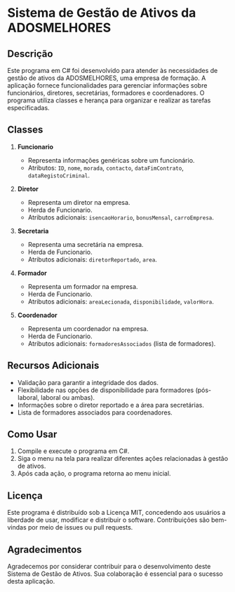 # Sistema de Gestão de Ativos da ADOSMELHORES

## Descrição

Este programa em C# foi desenvolvido para atender às necessidades de gestão de ativos da ADOSMELHORES, uma empresa de formação. A aplicação fornece funcionalidades para gerenciar informações sobre funcionários, diretores, secretárias, formadores e coordenadores. O programa utiliza classes e herança para organizar e realizar as tarefas especificadas.

## Classes

1. **Funcionario**
   - Representa informações genéricas sobre um funcionário.
   - Atributos: `ID`, `nome`, `morada`, `contacto`, `dataFimContrato`, `dataRegistoCriminal`.

2. **Diretor**
   - Representa um diretor na empresa.
   - Herda de Funcionario.
   - Atributos adicionais: `isencaoHorario`, `bonusMensal`, `carroEmpresa`.

3. **Secretaria**
   - Representa uma secretária na empresa.
   - Herda de Funcionario.
   - Atributos adicionais: `diretorReportado`, `area`.

4. **Formador**
   - Representa um formador na empresa.
   - Herda de Funcionario.
   - Atributos adicionais: `areaLecionada`, `disponibilidade`, `valorHora`.

5. **Coordenador**
   - Representa um coordenador na empresa.
   - Herda de Funcionario.
   - Atributos adicionais: `formadoresAssociados` (lista de formadores).

## Recursos Adicionais

- Validação para garantir a integridade dos dados.
- Flexibilidade nas opções de disponibilidade para formadores (pós-laboral, laboral ou ambas).
- Informações sobre o diretor reportado e a área para secretárias.
- Lista de formadores associados para coordenadores.

## Como Usar

1. Compile e execute o programa em C#.
2. Siga o menu na tela para realizar diferentes ações relacionadas à gestão de ativos.
3. Após cada ação, o programa retorna ao menu inicial.

## Licença

Este programa é distribuído sob a Licença MIT, concedendo aos usuários a liberdade de usar, modificar e distribuir o software. Contribuições são bem-vindas por meio de issues ou pull requests.

## Agradecimentos

Agradecemos por considerar contribuir para o desenvolvimento deste Sistema de Gestão de Ativos. Sua colaboração é essencial para o sucesso desta aplicação.
